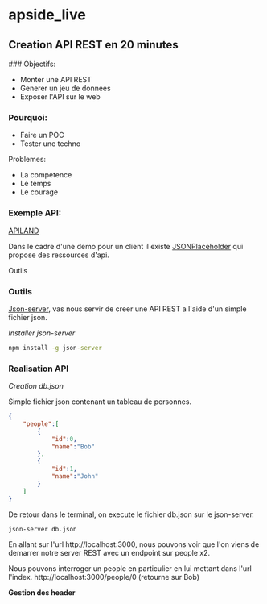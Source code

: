 # apside_live

## Creation API REST en 20 minutes

### Objectifs:
* Monter une API REST
* Generer un jeu de donnees
* Exposer l'API sur le web

### Pourquoi:
* Faire un POC
* Tester une techno

Problemes:
* La competence
* Le temps
* Le courage

### Exemple API:

[APILAND](https://faraazahmad.github.io/apiland/#/explore)

Dans le cadre d'une demo pour un client il existe [JSONPlaceholder](https://jsonplaceholder.typicode.com/) qui propose des ressources d'api.

Outils

### Outils

 [Json-server](https://github.com/typicode/json-server), vas nous servir de creer une API REST a l'aide d'un simple fichier json.

*Installer json-server*

```cmd
npm install -g json-server
```

### Realisation API

*Creation db.json*

Simple fichier json contenant un tableau de personnes.

```json
{
    "people":[
        {
            "id":0,
            "name":"Bob"
        },
        {
            "id":1,
            "name":"John"
        }
    ]
}
```

De retour dans le terminal, on execute le fichier db.json sur le json-server.

```cmd
json-server db.json

```

En allant sur l'url http://localhost:3000, nous pouvons voir que l'on viens de demarrer notre server REST avec un endpoint sur people x2.
 
 Nous pouvons interroger un people en particulier en lui mettant dans l'url l'index. http://localhost:3000/people/0 (retourne sur Bob)

 **Gestion des header**
 
